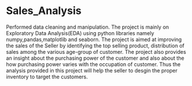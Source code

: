 # Sales_Analysis
Performed data cleaning and manipulation.
The project is mainly on Exploratory Data Analysis(EDA) using python libraries namely numpy,pandas,matplotlib and seaborn.
The project is aimed at improving the sales of the Seller by identifying the top selling product, distribution of sales among the various age-group of customer.
The project also provides an insight about the purchasing power of the customer and also about the how purchasing power varies with the occupation of customer.
Thus the analysis provided in this project will help the seller to desgin the proper inventory to target the customers.
